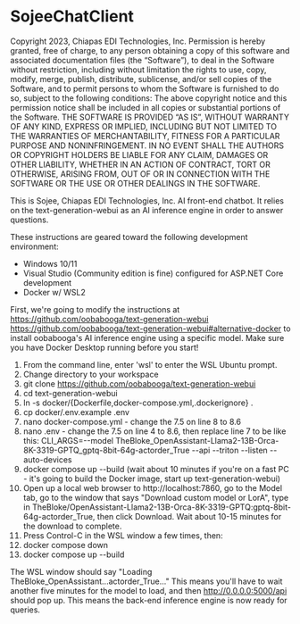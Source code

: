 # SojeeChatClient
Copyright 2023, Chiapas EDI Technologies, Inc.
Permission is hereby granted, free of charge, to any person obtaining a copy of this software and associated documentation files (the “Software”), to deal in the Software without restriction, including without limitation the rights to use, copy, modify, merge, publish, distribute, sublicense, and/or sell copies of the Software, and to permit persons to whom the Software is furnished to do so, subject to the following conditions:
The above copyright notice and this permission notice shall be included in all copies or substantial portions of the Software.
THE SOFTWARE IS PROVIDED “AS IS”, WITHOUT WARRANTY OF ANY KIND, EXPRESS OR IMPLIED, INCLUDING BUT NOT LIMITED TO THE WARRANTIES OF MERCHANTABILITY, FITNESS FOR A PARTICULAR PURPOSE AND NONINFRINGEMENT. IN NO EVENT SHALL THE AUTHORS OR COPYRIGHT HOLDERS BE LIABLE FOR ANY CLAIM, DAMAGES OR OTHER LIABILITY, WHETHER IN AN ACTION OF CONTRACT, TORT OR OTHERWISE, ARISING FROM, OUT OF OR IN CONNECTION WITH THE SOFTWARE OR THE USE OR OTHER DEALINGS IN THE SOFTWARE.

This is Sojee, Chiapas EDI Technologies, Inc. AI front-end chatbot.  It relies on the text-generation-webui as an AI inference engine in order to answer questions.

These instructions are geared toward the following development environment:
- Windows 10/11
- Visual Studio (Community edition is fine) configured for ASP.NET Core development
- Docker w/ WSL2

First, we're going to modify the instructions at [https://github.com/oobabooga/text-generation-webui ](https://github.com/oobabooga/text-generation-webui#alternative-docker)https://github.com/oobabooga/text-generation-webui#alternative-docker to install oobabooga's AI inference engine using a specific model.  Make sure you have Docker Desktop running before you start!

1. From the command line, enter 'wsl' to enter the WSL Ubuntu prompt.
2. Change directory to your workspace
3. git clone https://github.com/oobabooga/text-generation-webui
4. cd text-generation-webui
5. ln -s docker/{Dockerfile,docker-compose.yml,.dockerignore} .
6. cp docker/.env.example .env
7. nano docker-compose.yml - change the 7.5 on line 8 to 8.6
8. nano .env - change the 7.5 on line 4 to 8.6, then replace line 7 to be like this:
   CLI_ARGS=--model TheBloke_OpenAssistant-Llama2-13B-Orca-8K-3319-GPTQ_gptq-8bit-64g-actorder_True --api --triton --listen --auto-devices
9. docker compose up --build
    (wait about 10 minutes if you're on a fast PC - it's going to build the Docker image, start up text-generation-webui)
10. Open up a local web browser to http://localhost:7860, go to the Model tab, go to the window that says "Download custom model or LorA", type in TheBloke/OpenAssistant-Llama2-13B-Orca-8K-3319-GPTQ:gptq-8bit-64g-actorder_True, then click Download.  Wait about 10-15 minutes for the download to complete.
11. Press Control-C in the WSL window a few times, then:
12. docker compose down
13. docker compose up --build

The WSL window should say "Loading TheBloke_OpenAssistant...actorder_True..."   This means you'll have to wait another five minutes for the model to load, and then http://0.0.0.0:5000/api should pop up.  This means the back-end inference engine is now ready for queries.


